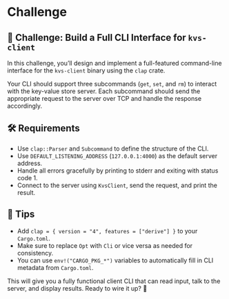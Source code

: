 #  Challenge

## 🧪 Challenge: Build a Full CLI Interface for `kvs-client`

In this challenge, you’ll design and implement a full-featured command-line interface for the `kvs-client` binary using the `clap` crate.

Your CLI should support three subcommands (`get`, `set`, and `rm`) to interact with the key-value store server. Each subcommand should send the appropriate request to the server over TCP and handle the response accordingly.

## 🛠 Requirements

- Use `clap::Parser` and `Subcommand` to define the structure of the CLI.
- Use `DEFAULT_LISTENING_ADDRESS` (`127.0.0.1:4000`) as the default server address.
- Handle all errors gracefully by printing to stderr and exiting with status code 1.
- Connect to the server using `KvsClient`, send the request, and print the result.

## 🧩 Tips

- Add `clap = { version = "4", features = ["derive"] }` to your `Cargo.toml`.
- Make sure to replace `Opt` with `Cli` or vice versa as needed for consistency.
- You can use `env!("CARGO_PKG_*")` variables to automatically fill in CLI metadata from `Cargo.toml`.

This will give you a fully functional client CLI that can read input, talk to the server, and display results. Ready to wire it up? 🔌


